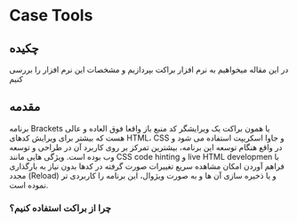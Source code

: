 # Case Tools

## چکیده
در این مقاله میخواهیم به نرم افزار براکت بپردازیم و مشخصات این نرم افزار را بررسی کنیم
## مقدمه
برنامه Brackets یا همون براکت یک ویرایشگر کد منبع باز واقعا فوق العاده و عالی هست که بیشتر برای ویرایش کدهای HTML، CSS و جاوا اسکریپت استفاده می شود و در واقع هنگام توسعه این برنامه، بیشترین تمرکز بر روی کاربرد آن در طراحی و توسعه وب بوده است. ویژگی هایی مانند CSS code hinting و live HTML developmen با فراهم آوردن امکان مشاهده سریع تغییرات صورت گرفته در کدها بدون نیاز به بارگذاری مجدد (Reload) و یا ذخیره سازی آن ها و به صورت ویژوال، این برنامه را کاربردی تر نموده است.
### چرا از براکت استفاده کنیم؟

